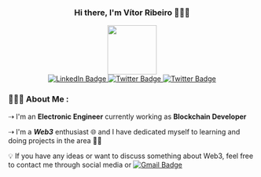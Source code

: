 

<!--
**vitorribeiro99/vitorribeiro99** is a ✨ _special_ ✨ repository because its `README.md` (this file) appears on your GitHub profile.

Here are some ideas to get you started:

- 🔭 I’m currently working on ...
- 🌱 I’m currently learning ...
- 👯 I’m looking to collaborate on ...
- 🤔 I’m looking for help with ...
- 💬 Ask me about ...
- 📫 How to reach me: ...
- 😄 Pronouns: ...
- ⚡ Fun fact: ...
-->
<h3 align="center" > Hi there, I'm Vítor Ribeiro 🙋🏻‍♂️ </h3>
<div id="header" align="center">
  <img src="https://user-images.githubusercontent.com/73917262/222388230-62bca915-be56-4d2d-9115-6cc2856c71c3.png" width="100"/>
</div>

<div id="badges" align="center" >
  <a href="https://www.linkedin.com/in/vitor-ribeiro99/">
    <img src="https://img.shields.io/badge/LinkedIn-blue?style=for-the-badge&logo=linkedin&logoColor=white" alt="LinkedIn Badge"/>
  </a>
  <a href="https://twitter.com/vitorhsr99">
    <img src="https://img.shields.io/badge/Twitter-blue?style=for-the-badge&logo=twitter&logoColor=white" alt="Twitter Badge"/>
  </a>
   <a href="https://discord.com/users/388000346489880576">
    <img src="https://img.shields.io/badge/Discord-5865F2?style=for-the-badge&logo=discord&logoColor=white" alt="Twitter Badge"/>
  </a>
</div>

### 👨🏻‍💻 About Me :

⇢ I'm an **Electronic Engineer** currently working as **Blockchain Developer**

⇢ I'm a _**Web3**_ enthusiast 🌐 and I have dedicated myself to learning and doing projects in the area 👷🏻

💡 If you have any ideas or want to discuss something about Web3, feel free to contact me through social media or 
   <a href="mailto:v99ribeiro@gmail.com?subject=Came%20from%20Github">
    <img src="https://img.shields.io/badge/Gmail-D14836?style=for-the-badge&logo=gmail&logoColor=white" alt="Gmail Badge"/>
  </a>



